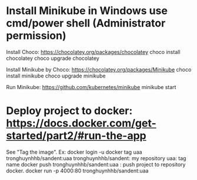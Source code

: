 # Install Minikube in Windows use cmd/power shell (Administrator permission)
Install Choco: https://chocolatey.org/packages/chocolatey
	choco install chocolatey
	choco upgrade chocolatey
	
Install Minikube by Choco: https://chocolatey.org/packages/Minikube
	choco install minikube
	choco upgrade minikube

Run Minikube: https://github.com/kubernetes/minikube
	minikube start
		
# Deploy project to docker: https://docs.docker.com/get-started/part2/#run-the-app
See "Tag the image".
Ex:
	docker login -u <username>
	docker tag uaa tronghuynhhb/sandent:uaa
		tronghuynhhb/sandent: my repository
		uaa: tag name
	docker push tronghuynhhb/sandent:uaa : push project to repository docker.
	docker run -p 4000:80 tronghuynhhb/sandent:uaa
